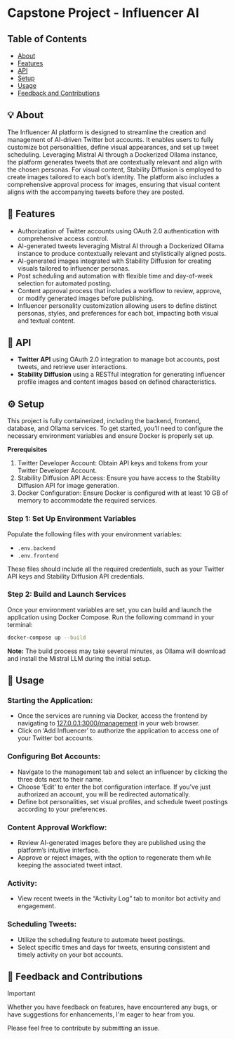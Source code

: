# Capstone Project - Influencer AI

## Table of Contents

* [About](#-about)
* [Features](#-features)
* [API](#-api)
* [Setup](#-setup)
* [Usage](#-usage)
* [Feedback and Contributions](#-feedback-and-contributions)

## 💡 About

The Influencer AI platform is designed to streamline the creation and management of AI-driven Twitter bot accounts. It enables users to fully customize bot
personalities, define visual appearances, and set up tweet scheduling. Leveraging Mistral AI through a Dockerized Ollama instance, the platform generates tweets
that are contextually relevant and align with the chosen personas. For visual content, Stability Diffusion is employed to create images tailored to each bot’s
identity. The platform also includes a comprehensive approval process for images, ensuring that visual content aligns with the accompanying tweets before they
are posted.

## 🎯 Features

* Authorization of Twitter accounts using OAuth 2.0 authentication with comprehensive access control.
* AI-generated tweets leveraging Mistral AI through a Dockerized Ollama instance to produce contextually relevant and stylistically aligned posts.
* AI-generated images integrated with Stability Diffusion for creating visuals tailored to influencer personas.
* Post scheduling and automation with flexible time and day-of-week selection for automated posting.
* Content approval process that includes a workflow to review, approve, or modify generated images before publishing.
* Influencer personality customization allowing users to define distinct personas, styles, and preferences for each bot, impacting both visual and textual
  content.

## 🔌 API

* **Twitter API** using OAuth 2.0 integration to manage bot accounts, post tweets, and retrieve user interactions.
* **Stability Diffusion** using a RESTful integration for generating influencer profile images and content images based on defined characteristics.

## ⚙️ Setup

This project is fully containerized, including the backend, frontend, database, and Ollama services. To get started, you’ll need to configure the necessary
environment variables and ensure Docker is properly set up.

**Prerequisites**

1. Twitter Developer Account: Obtain API keys and tokens from your Twitter Developer Account.
2. Stability Diffusion API Access: Ensure you have access to the Stability Diffusion API for image generation.
3. Docker Configuration: Ensure Docker is configured with at least 10 GB of memory to accommodate the required services.

### Step 1: Set Up Environment Variables

Populate the following files with your environment variables:

* `.env.backend`
* `.env.frontend`

These files should include all the required credentials, such as your Twitter API keys and Stability Diffusion API credentials.

### Step 2: Build and Launch Services

Once your environment variables are set, you can build and launch the application using Docker Compose. Run the following command in your terminal:

```sh
docker-compose up --build
```

**Note:** The build process may take several minutes, as Ollama will download and install the Mistral LLM during the initial setup.

## 📘 Usage

### Starting the Application:

* Once the services are running via Docker, access the frontend by navigating to [127.0.0.1:3000/management](http://127.0.0.1:3000/management) in your web
  browser.
* Click on ‘Add Influencer’ to authorize the application to access one of your Twitter bot accounts.

### Configuring Bot Accounts:

* Navigate to the management tab and select an influencer by clicking the three dots next to their name.
* Choose ‘Edit’ to enter the bot configuration interface. If you’ve just authorized an account, you will be redirected automatically.
* Define bot personalities, set visual profiles, and schedule tweet postings according to your preferences.

### Content Approval Workflow:

* Review AI-generated images before they are published using the platform’s intuitive interface.
* Approve or reject images, with the option to regenerate them while keeping the associated tweet intact.

### Activity:

* View recent tweets in the “Activity Log” tab to monitor bot activity and engagement.

### Scheduling Tweets:

* Utilize the scheduling feature to automate tweet postings.
* Select specific times and days for tweets, ensuring consistent and timely activity on your bot accounts.

## 🤝 Feedback and Contributions

> [!IMPORTANT]
> Whether you have feedback on features, have encountered any bugs, or have suggestions for enhancements, I'm eager to hear from you.

Please feel free to contribute by submitting an issue.